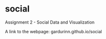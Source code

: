 # social

Assignment 2 - Social Data and Visualization

A link to the webpage: gardurinn.github.io/social
